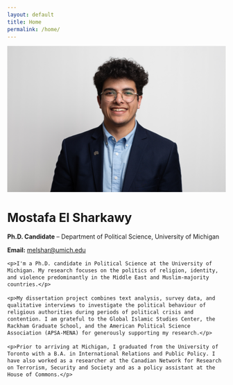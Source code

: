 ```yaml
---
layout: default
title: Home
permalink: /home/
---
```


<div class="about-container">

  <div class="about-left">
    <img src="assets/headshot.png" alt="Headshot of Mostafa El Sharkawy">
  </div>

  <div class="about-right">
    <h1>Mostafa El Sharkawy</h1>
    <p><strong>Ph.D. Candidate</strong> – Department of Political Science, University of Michigan</p>
    <p><strong>Email:</strong> <a href="mailto:melshar@umich.edu">melshar@umich.edu</a></p>

    <p>I'm a Ph.D. candidate in Political Science at the University of Michigan. My research focuses on the politics of religion, identity, and violence predominantly in the Middle East and Muslim-majority countries.</p>

    <p>My dissertation project combines text analysis, survey data, and qualitative interviews to investigate the political behaviour of religious authorities during periods of political crisis and contention. I am grateful to the Global Islamic Studies Center, the Rackham Graduate School, and the American Political Science Association (APSA-MENA) for generously supporting my research.</p>

    <p>Prior to arriving at Michigan, I graduated from the University of Toronto with a B.A. in International Relations and Public Policy. I have also worked as a researcher at the Canadian Network for Research on Terrorism, Security and Society and as a policy assistant at the House of Commons.</p>
  </div>

</div>
